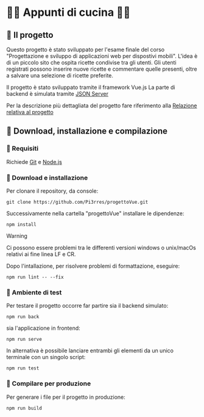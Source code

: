 # :man_cook: Appunti di cucina :woman_cook:

## :cake: Il progetto

Questo progetto è stato sviluppato per l'esame finale del corso "Progettazione e sviluppo di applicazioni web per dispostivi mobili".
L'idea è di un piccolo sito che ospita ricette condivise tra gli utenti. 
Gli utenti registrati possono inserire nuove ricette e commentare quelle presenti, oltre a salvare una selezione di ricette preferite.

Il progetto è stato sviluppato tramite il framework Vue.js
La parte di backend è simulata tramite [JSON Server](https://www.npmjs.com/package/json-server/v/0.17.4)

Per la descrizione più dettagliata del progetto fare riferimento alla [Relazione relativa al progetto](ProgettoEsame.Dalbard.pdf)

## 	:spaghetti: Download, installazione e compilazione

### :jar: Requisiti

Richiede [Git](https://git-scm.com/) e [Node.js](https://nodejs.org/en)

### :hamburger: Download e installazione

Per clonare il repository, da console:
```
git clone https://github.com/Pi3rres/progettoVue.git
```

Successivamente nella cartella "progettoVue" installare le dipendenze:
```
npm install
```
> [!WARNING]
> Ci possono essere problemi tra le differenti versioni windows o unix/macOs relativi ai fine linea LF e CR.

Dopo l'intallazione, per risolvere problemi di formattazione, eseguire:
```
npm run lint -- --fix
```

### :popcorn: Ambiente di test

Per testare il progetto occorre far partire sia il backend simulato:
```
npm run back
```
sia l'applicazione in frontend:
```
npm run serve
```

In alternativa è possibile lanciare entrambi gli elementi da un unico terminale con un singolo script:
```
npm run test
```



### :canned_food: Compilare per produzione
Per generare i file per il progetto in produzione:
```
npm run build
```